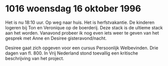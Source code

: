 # 1016 woensdag 16 oktober 1996
Het is nu  18:10 uur. Op weg naar huis. Het is herfstvakantie. De kinderen logeren bij Ton en Veronique op de boerderij. Deze stack is de ultieme stack aan het worden. Vanavond probeer ik nog even iets weer te geven van het gesprek met Anne en Desiree gisteravond/nacht. 

Desiree gaat zich opgeven voor een cursus Persoonlijk Welbevinden. Drie dagen van fl. 800. In Vrij Nederland stond toevallig een kritische beschrijving van het project. 
